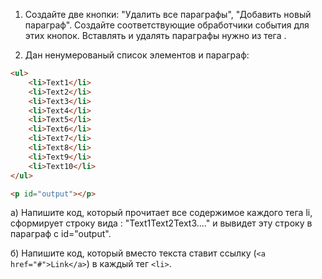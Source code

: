﻿1) Создайте две кнопки: "Удалить все параграфы", "Добавить новый параграф". Создайте соответствующие обработчики события для этих кнопок. Вставлять и удалять параграфы нужно из тега <body>. 

2) Дан ненумерованый список элементов и параграф:

```html
<ul>
    <li>Text1</li>
    <li>Text2</li>
    <li>Text3</li>
    <li>Text4</li>
    <li>Text5</li>
    <li>Text6</li>
    <li>Text7</li>
    <li>Text8</li>
    <li>Text9</li>
    <li>Text10</li>
</ul>

<p id="output"></p>
```
а) Напишите код, который прочитает все содержимое каждого тега li, сформирует строку вида : "Text1Text2Text3...." и вывидет эту строку в параграф c id="output".  

б) Напишите код, который вместо текста ставит ссылку (``` <a href="#">Link</a> ```) в каждый тег ``` <li> ```.
